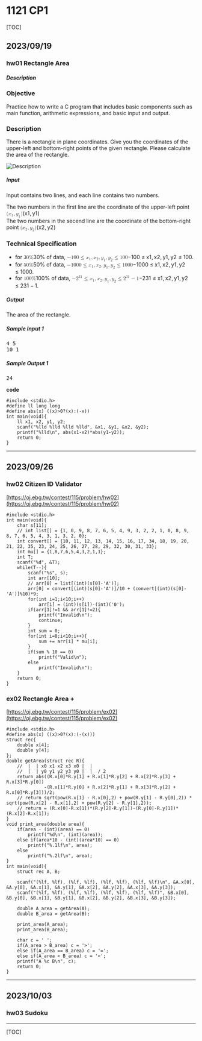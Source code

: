 # 1121 CP1

[TOC]

<style>.ͼ1.cm-focused {outline: 1px dotted #212121;}
.ͼ1 {position: relative !important; box-sizing: border-box; display: flex !important; flex-direction: column;}
.ͼ1 .cm-scroller {display: flex !important; align-items: flex-start !important; font-family: monospace; line-height: 1.4; height: 100%; overflow-x: auto; position: relative; z-index: 0;}
.ͼ1 .cm-content[contenteditable=true] {-webkit-user-modify: read-write-plaintext-only;}
.ͼ1 .cm-content {margin: 0; flex-grow: 2; flex-shrink: 0; display: block; white-space: pre; word-wrap: normal; box-sizing: border-box; padding: 4px 0; outline: none;}
.ͼ1 .cm-lineWrapping {white-space: pre-wrap; white-space: break-spaces; word-break: break-word; overflow-wrap: anywhere; flex-shrink: 1;}
.ͼ2 .cm-content {caret-color: black;}
.ͼ3 .cm-content {caret-color: white;}
.ͼ1 .cm-line {display: block; padding: 0 2px 0 6px;}
.ͼ1 .cm-layer > * {position: absolute;}
.ͼ1 .cm-layer {position: absolute; left: 0; top: 0; contain: size style;}
.ͼ2 .cm-selectionBackground {background: #d9d9d9;}
.ͼ3 .cm-selectionBackground {background: #222;}
.ͼ2.cm-focused > .cm-scroller > .cm-selectionLayer .cm-selectionBackground {background: #d7d4f0;}
.ͼ3.cm-focused > .cm-scroller > .cm-selectionLayer .cm-selectionBackground {background: #233;}
.ͼ1 .cm-cursorLayer {pointer-events: none;}
.ͼ1.cm-focused > .cm-scroller > .cm-cursorLayer {animation: steps(1) cm-blink 1.2s infinite;}
@keyframes cm-blink {50% {opacity: 0;}}
@keyframes cm-blink2 {50% {opacity: 0;}}
.ͼ1 .cm-cursor, .ͼ1 .cm-dropCursor {border-left: 1.2px solid black; margin-left: -0.6px; pointer-events: none;}
.ͼ1 .cm-cursor {display: none;}
.ͼ3 .cm-cursor {border-left-color: #444;}
.ͼ1 .cm-dropCursor {position: absolute;}
.ͼ1.cm-focused > .cm-scroller > .cm-cursorLayer .cm-cursor {display: block;}
.ͼ2 .cm-activeLine {background-color: #cceeff44;}
.ͼ3 .cm-activeLine {background-color: #99eeff33;}
.ͼ2 .cm-specialChar {color: red;}
.ͼ3 .cm-specialChar {color: #f78;}
.ͼ1 .cm-gutters {flex-shrink: 0; display: flex; height: 100%; box-sizing: border-box; left: 0; z-index: 200;}
.ͼ2 .cm-gutters {background-color: #f5f5f5; color: #6c6c6c; border-right: 1px solid #ddd;}
.ͼ3 .cm-gutters {background-color: #333338; color: #ccc;}
.ͼ1 .cm-gutter {display: flex !important; flex-direction: column; flex-shrink: 0; box-sizing: border-box; min-height: 100%; overflow: hidden;}
.ͼ1 .cm-gutterElement {box-sizing: border-box;}
.ͼ1 .cm-lineNumbers .cm-gutterElement {padding: 0 3px 0 5px; min-width: 20px; text-align: right; white-space: nowrap;}
.ͼ2 .cm-activeLineGutter {background-color: #e2f2ff;}
.ͼ3 .cm-activeLineGutter {background-color: #222227;}
.ͼ1 .cm-panels {box-sizing: border-box; position: sticky; left: 0; right: 0;}
.ͼ2 .cm-panels {background-color: #f5f5f5; color: black;}
.ͼ2 .cm-panels-top {border-bottom: 1px solid #ddd;}
.ͼ2 .cm-panels-bottom {border-top: 1px solid #ddd;}
.ͼ3 .cm-panels {background-color: #333338; color: white;}
.ͼ1 .cm-tab {display: inline-block; overflow: hidden; vertical-align: bottom;}
.ͼ1 .cm-widgetBuffer {vertical-align: text-top; height: 1em; width: 0; display: inline;}
.ͼ1 .cm-placeholder {color: #888; display: inline-block; vertical-align: top;}
.ͼ1 .cm-highlightSpace:before {content: attr(data-display); position: absolute; pointer-events: none; color: #888;}
.ͼ1 .cm-highlightTab {background-image: url('data:image/svg+xml,<svg xmlns="http://www.w3.org/2000/svg" width="200" height="20"><path stroke="%23888" stroke-width="1" fill="none" d="M1 10H196L190 5M190 15L196 10M197 4L197 16"/></svg>'); background-size: auto 100%; background-position: right 90%; background-repeat: no-repeat;}
.ͼ1 .cm-trailingSpace {background-color: #ff332255;}
.ͼ1 .cm-button {vertical-align: middle; color: inherit; font-size: 70%; padding: .2em 1em; border-radius: 1px;}
.ͼ2 .cm-button:active {background-image: linear-gradient(#b4b4b4, #d0d3d6);}
.ͼ2 .cm-button {background-image: linear-gradient(#eff1f5, #d9d9df); border: 1px solid #888;}
.ͼ3 .cm-button:active {background-image: linear-gradient(#111, #333);}
.ͼ3 .cm-button {background-image: linear-gradient(#393939, #111); border: 1px solid #888;}
.ͼ1 .cm-textfield {vertical-align: middle; color: inherit; font-size: 70%; border: 1px solid silver; padding: .2em .5em;}
.ͼ2 .cm-textfield {background-color: white;}
.ͼ3 .cm-textfield {border: 1px solid #555; background-color: inherit;}
.ͼ1 .cm-selectionMatch {background-color: #99ff7780;}
.ͼ1 .cm-searchMatch .cm-selectionMatch {background-color: transparent;}
.ͼ1 .cm-tooltip.cm-tooltip-autocomplete > ul > li, .ͼ1 .cm-tooltip.cm-tooltip-autocomplete > ul > completion-section {padding: 1px 3px; line-height: 1.2;}
.ͼ1 .cm-tooltip.cm-tooltip-autocomplete > ul > li {overflow-x: hidden; text-overflow: ellipsis; cursor: pointer;}
.ͼ1 .cm-tooltip.cm-tooltip-autocomplete > ul > completion-section {display: list-item; border-bottom: 1px solid silver; padding-left: 0.5em; opacity: 0.7;}
.ͼ1 .cm-tooltip.cm-tooltip-autocomplete > ul {font-family: monospace; white-space: nowrap; overflow: hidden auto; max-width: 700px; max-width: min(700px, 95vw); min-width: 250px; max-height: 10em; height: 100%; list-style: none; margin: 0; padding: 0;}
.ͼ2 .cm-tooltip-autocomplete ul li[aria-selected] {background: #17c; color: white;}
.ͼ2 .cm-tooltip-autocomplete-disabled ul li[aria-selected] {background: #777;}
.ͼ3 .cm-tooltip-autocomplete ul li[aria-selected] {background: #347; color: white;}
.ͼ3 .cm-tooltip-autocomplete-disabled ul li[aria-selected] {background: #444;}
.ͼ1 .cm-completionListIncompleteTop:before, .ͼ1 .cm-completionListIncompleteBottom:after {content: "···"; opacity: 0.5; display: block; text-align: center;}
.ͼ1 .cm-tooltip.cm-completionInfo {position: absolute; padding: 3px 9px; width: max-content; max-width: 400px; box-sizing: border-box;}
.ͼ1 .cm-completionInfo.cm-completionInfo-left {right: 100%;}
.ͼ1 .cm-completionInfo.cm-completionInfo-right {left: 100%;}
.ͼ1 .cm-completionInfo.cm-completionInfo-left-narrow {right: 30px;}
.ͼ1 .cm-completionInfo.cm-completionInfo-right-narrow {left: 30px;}
.ͼ2 .cm-snippetField {background-color: #00000022;}
.ͼ3 .cm-snippetField {background-color: #ffffff22;}
.ͼ1 .cm-snippetFieldPosition {vertical-align: text-top; width: 0; height: 1.15em; display: inline-block; margin: 0 -0.7px -.7em; border-left: 1.4px dotted #888;}
.ͼ1 .cm-completionMatchedText {text-decoration: underline;}
.ͼ1 .cm-completionDetail {margin-left: 0.5em; font-style: italic;}
.ͼ1 .cm-completionIcon {font-size: 90%; width: .8em; display: inline-block; text-align: center; padding-right: .6em; opacity: 0.6; box-sizing: content-box;}
.ͼ1 .cm-completionIcon-function:after, .ͼ1 .cm-completionIcon-method:after {content: 'ƒ';}
.ͼ1 .cm-completionIcon-class:after {content: '○';}
.ͼ1 .cm-completionIcon-interface:after {content: '◌';}
.ͼ1 .cm-completionIcon-variable:after {content: '𝑥';}
.ͼ1 .cm-completionIcon-constant:after {content: '𝐶';}
.ͼ1 .cm-completionIcon-type:after {content: '𝑡';}
.ͼ1 .cm-completionIcon-enum:after {content: '∪';}
.ͼ1 .cm-completionIcon-property:after {content: '□';}
.ͼ1 .cm-completionIcon-keyword:after {content: '🔑︎';}
.ͼ1 .cm-completionIcon-namespace:after {content: '▢';}
.ͼ1 .cm-completionIcon-text:after {content: 'abc'; font-size: 50%; vertical-align: middle;}
.ͼ1 .cm-tooltip {z-index: 100; box-sizing: border-box;}
.ͼ2 .cm-tooltip {border: 1px solid #bbb; background-color: #f5f5f5;}
.ͼ2 .cm-tooltip-section:not(:first-child) {border-top: 1px solid #bbb;}
.ͼ3 .cm-tooltip {background-color: #333338; color: white;}
.ͼ1 .cm-tooltip-arrow:before, .ͼ1 .cm-tooltip-arrow:after {content: ''; position: absolute; width: 0; height: 0; border-left: 7px solid transparent; border-right: 7px solid transparent;}
.ͼ1 .cm-tooltip-above .cm-tooltip-arrow:before {border-top: 7px solid #bbb;}
.ͼ1 .cm-tooltip-above .cm-tooltip-arrow:after {border-top: 7px solid #f5f5f5; bottom: 1px;}
.ͼ1 .cm-tooltip-above .cm-tooltip-arrow {bottom: -7px;}
.ͼ1 .cm-tooltip-below .cm-tooltip-arrow:before {border-bottom: 7px solid #bbb;}
.ͼ1 .cm-tooltip-below .cm-tooltip-arrow:after {border-bottom: 7px solid #f5f5f5; top: 1px;}
.ͼ1 .cm-tooltip-below .cm-tooltip-arrow {top: -7px;}
.ͼ1 .cm-tooltip-arrow {height: 7px; width: 14px; position: absolute; z-index: -1; overflow: hidden;}
.ͼ3 .cm-tooltip .cm-tooltip-arrow:before {border-top-color: #333338; border-bottom-color: #333338;}
.ͼ3 .cm-tooltip .cm-tooltip-arrow:after {border-top-color: transparent; border-bottom-color: transparent;}
.ͼ1.cm-focused .cm-matchingBracket {background-color: #328c8252;}
.ͼ1.cm-focused .cm-nonmatchingBracket {background-color: #bb555544;}
.ͼ1 .cm-foldPlaceholder {background-color: #eee; border: 1px solid #ddd; color: #888; border-radius: .2em; margin: 0 1px; padding: 0 1px; cursor: pointer;}
.ͼ1 .cm-foldGutter span {padding: 0 1px; cursor: pointer;}
.ͼp {color: #c678dd;}
.ͼq {color: #e06c75;}
.ͼr {color: #61afef;}
.ͼs {color: #d19a66;}
.ͼt {color: #abb2bf;}
.ͼu {color: #e5c07b;}
.ͼv {color: #56b6c2;}
.ͼw {color: #7d8799;}
.ͼx {font-weight: bold;}
.ͼy {font-style: italic;}
.ͼz {text-decoration: line-through;}
.ͼ10 {color: #7d8799; text-decoration: underline;}
.ͼ11 {font-weight: bold; color: #e06c75;}
.ͼ12 {color: #d19a66;}
.ͼ13 {color: #98c379;}
.ͼ14 {color: #ffffff;}
.ͼo {color: #abb2bf; background-color: #282c34;}
.ͼo .cm-content {caret-color: #528bff;}
.ͼo .cm-cursor, .ͼo .cm-dropCursor {border-left-color: #528bff;}
.ͼo.cm-focused > .cm-scroller > .cm-selectionLayer .cm-selectionBackground, .ͼo .cm-selectionBackground, .ͼo .cm-content ::selection {background-color: #3E4451;}
.ͼo .cm-panels {background-color: #21252b; color: #abb2bf;}
.ͼo .cm-panels.cm-panels-top {border-bottom: 2px solid black;}
.ͼo .cm-panels.cm-panels-bottom {border-top: 2px solid black;}
.ͼo .cm-searchMatch {background-color: #72a1ff59; outline: 1px solid #457dff;}
.ͼo .cm-searchMatch.cm-searchMatch-selected {background-color: #6199ff2f;}
.ͼo .cm-activeLine {background-color: #6699ff0b;}
.ͼo .cm-selectionMatch {background-color: #aafe661a;}
.ͼo.cm-focused .cm-matchingBracket, .ͼo.cm-focused .cm-nonmatchingBracket {background-color: #bad0f847;}
.ͼo .cm-gutters {background-color: #282c34; color: #7d8799; border: none;}
.ͼo .cm-activeLineGutter {background-color: #2c313a;}
.ͼo .cm-foldPlaceholder {background-color: transparent; border: none; color: #ddd;}
.ͼo .cm-tooltip {border: none; background-color: #353a42;}
.ͼo .cm-tooltip .cm-tooltip-arrow:before {border-top-color: transparent; border-bottom-color: transparent;}
.ͼo .cm-tooltip .cm-tooltip-arrow:after {border-top-color: #353a42; border-bottom-color: #353a42;}
.ͼo .cm-tooltip-autocomplete > ul > li[aria-selected] {background-color: #2c313a; color: #abb2bf;}
.ͼ1b {height: 300px;}
.ͼ1b.cm-editor.cm-focused {outline: 0px;}
.ͼ1b .cm-scroller {overflow: auto;}

.ͼ19 {height: 300px;}
.ͼ19.cm-editor.cm-focused {outline: 0px;}
.ͼ19 .cm-scroller {overflow: auto;}

.ͼ17 {height: 300px;}
.ͼ17.cm-editor.cm-focused {outline: 0px;}
.ͼ17 .cm-scroller {overflow: auto;}

.ͼ15 {height: 300px;}
.ͼ15.cm-editor.cm-focused {outline: 0px;}
.ͼ15 .cm-scroller {overflow: auto;}

.ͼ5 {color: #404740;}
.ͼ6 {text-decoration: underline;}
.ͼ7 {text-decoration: underline; font-weight: bold;}
.ͼ8 {font-style: italic;}
.ͼ9 {font-weight: bold;}
.ͼa {text-decoration: line-through;}
.ͼb {color: #708;}
.ͼc {color: #219;}
.ͼd {color: #164;}
.ͼe {color: #a11;}
.ͼf {color: #e40;}
.ͼg {color: #00f;}
.ͼh {color: #30a;}
.ͼi {color: #085;}
.ͼj {color: #167;}
.ͼk {color: #256;}
.ͼl {color: #00c;}
.ͼm {color: #940;}
.ͼn {color: #f00;}
.ͼ4 .cm-line ::selection {background-color: transparent !important;}
.ͼ4 .cm-line::selection {background-color: transparent !important;}
.ͼ4 .cm-line {caret-color: transparent !important;}
</style>
<meta charset="UTF-8">
<link rel="icon" type="image/svg+xml" href="https://oj.ebg.tw/vite.svg">
<meta name="viewport" content="width=device-width, initial-scale=1.0">
<link rel="preconnect" href="https://fonts.gstatic.com">
<link href="https://fonts.googleapis.com/css2?family=Noto+Sans+TC&amp;display=swap" rel="stylesheet">
<title>NCCU OJ | Rectangle Area</title>
<script type="module" crossorigin="" src="https://oj.ebg.tw/assets/index-f88b100c.js"></script>
<link rel="modulepreload" crossorigin="" href="https://oj.ebg.tw/assets/codemirror-f2bda4e9.js">
<link rel="modulepreload" crossorigin="" href="https://oj.ebg.tw/assets/md-editor-b32411e7.js">
<link rel="modulepreload" crossorigin="" href="https://oj.ebg.tw/assets/utils-21e62eac.js">
<link rel="modulepreload" crossorigin="" href="https://oj.ebg.tw/assets/codemirror-lang-6451e576.js">
<link rel="stylesheet" href="https://oj.ebg.tw/assets/index-53b8fb40.css">
<link rel="manifest" href="https://oj.ebg.tw/manifest.webmanifest"><script id="vite-plugin-pwa:register-sw" src="https://oj.ebg.tw/registerSW.js"></script><style type="text/css" id="vuetify-theme-stylesheet">:root {
      color-scheme: dark;
    }
    :root {
      --v-theme-background: 18,18,18;
      --v-theme-background-overlay-multiplier: 1;
      --v-theme-surface: 33,33,33;
      --v-theme-surface-overlay-multiplier: 1;
      --v-theme-surface-variant: 189,189,189;
      --v-theme-surface-variant-overlay-multiplier: 2;
      --v-theme-on-surface-variant: 66,66,66;
      --v-theme-primary: 92,107,192;
      --v-theme-primary-overlay-multiplier: 1;
      --v-theme-primary-darken-1: 57,73,171;
      --v-theme-primary-darken-1-overlay-multiplier: 1;
      --v-theme-secondary: 0,121,107;
      --v-theme-secondary-overlay-multiplier: 1;
      --v-theme-secondary-darken-1: 0,105,92;
      --v-theme-secondary-darken-1-overlay-multiplier: 1;
      --v-theme-error: 207,102,121;
      --v-theme-error-overlay-multiplier: 2;
      --v-theme-info: 33,150,243;
      --v-theme-info-overlay-multiplier: 2;
      --v-theme-success: 76,175,80;
      --v-theme-success-overlay-multiplier: 2;
      --v-theme-warning: 251,140,0;
      --v-theme-warning-overlay-multiplier: 2;
      --v-theme-on-background: 255,255,255;
      --v-theme-on-surface: 255,255,255;
      --v-theme-on-primary: 255,255,255;
      --v-theme-on-primary-darken-1: 255,255,255;
      --v-theme-on-secondary: 255,255,255;
      --v-theme-on-secondary-darken-1: 255,255,255;
      --v-theme-on-error: 255,255,255;
      --v-theme-on-info: 255,255,255;
      --v-theme-on-success: 255,255,255;
      --v-theme-on-warning: 255,255,255;
      --v-border-color: 255, 255, 255;
      --v-border-opacity: 0.12;
      --v-high-emphasis-opacity: 1;
      --v-medium-emphasis-opacity: 0.7;
      --v-disabled-opacity: 0.5;
      --v-idle-opacity: 0.1;
      --v-hover-opacity: 0.04;
      --v-focus-opacity: 0.12;
      --v-selected-opacity: 0.08;
      --v-activated-opacity: 0.12;
      --v-pressed-opacity: 0.16;
      --v-dragged-opacity: 0.08;
      --v-theme-kbd: 33, 37, 41;
      --v-theme-on-kbd: 255, 255, 255;
      --v-theme-code: 52, 52, 52;
      --v-theme-on-code: 204, 204, 204;
    }
    .v-theme--light {
      color-scheme: normal;
      --v-theme-background: 255,255,255;
      --v-theme-background-overlay-multiplier: 1;
      --v-theme-surface: 255,255,255;
      --v-theme-surface-overlay-multiplier: 1;
      --v-theme-surface-variant: 66,66,66;
      --v-theme-surface-variant-overlay-multiplier: 2;
      --v-theme-on-surface-variant: 238,238,238;
      --v-theme-primary: 121,134,203;
      --v-theme-primary-overlay-multiplier: 1;
      --v-theme-primary-darken-1: 92,107,192;
      --v-theme-primary-darken-1-overlay-multiplier: 2;
      --v-theme-secondary: 0,137,123;
      --v-theme-secondary-overlay-multiplier: 1;
      --v-theme-secondary-darken-1: 0,121,107;
      --v-theme-secondary-darken-1-overlay-multiplier: 2;
      --v-theme-error: 176,0,32;
      --v-theme-error-overlay-multiplier: 2;
      --v-theme-info: 33,150,243;
      --v-theme-info-overlay-multiplier: 1;
      --v-theme-success: 76,175,80;
      --v-theme-success-overlay-multiplier: 1;
      --v-theme-warning: 251,140,0;
      --v-theme-warning-overlay-multiplier: 1;
      --v-theme-on-background: 0,0,0;
      --v-theme-on-surface: 0,0,0;
      --v-theme-on-primary: 255,255,255;
      --v-theme-on-primary-darken-1: 255,255,255;
      --v-theme-on-secondary: 255,255,255;
      --v-theme-on-secondary-darken-1: 255,255,255;
      --v-theme-on-error: 255,255,255;
      --v-theme-on-info: 255,255,255;
      --v-theme-on-success: 255,255,255;
      --v-theme-on-warning: 255,255,255;
      --v-border-color: 0, 0, 0;
      --v-border-opacity: 0.12;
      --v-high-emphasis-opacity: 0.87;
      --v-medium-emphasis-opacity: 0.6;
      --v-disabled-opacity: 0.38;
      --v-idle-opacity: 0.04;
      --v-hover-opacity: 0.04;
      --v-focus-opacity: 0.12;
      --v-selected-opacity: 0.08;
      --v-activated-opacity: 0.12;
      --v-pressed-opacity: 0.12;
      --v-dragged-opacity: 0.08;
      --v-theme-kbd: 33, 37, 41;
      --v-theme-on-kbd: 255, 255, 255;
      --v-theme-code: 245, 245, 245;
      --v-theme-on-code: 0, 0, 0;
    }
    .v-theme--dark {
      color-scheme: dark;
      --v-theme-background: 18,18,18;
      --v-theme-background-overlay-multiplier: 1;
      --v-theme-surface: 33,33,33;
      --v-theme-surface-overlay-multiplier: 1;
      --v-theme-surface-variant: 189,189,189;
      --v-theme-surface-variant-overlay-multiplier: 2;
      --v-theme-on-surface-variant: 66,66,66;
      --v-theme-primary: 92,107,192;
      --v-theme-primary-overlay-multiplier: 1;
      --v-theme-primary-darken-1: 57,73,171;
      --v-theme-primary-darken-1-overlay-multiplier: 1;
      --v-theme-secondary: 0,121,107;
      --v-theme-secondary-overlay-multiplier: 1;
      --v-theme-secondary-darken-1: 0,105,92;
      --v-theme-secondary-darken-1-overlay-multiplier: 1;
      --v-theme-error: 207,102,121;
      --v-theme-error-overlay-multiplier: 2;
      --v-theme-info: 33,150,243;
      --v-theme-info-overlay-multiplier: 2;
      --v-theme-success: 76,175,80;
      --v-theme-success-overlay-multiplier: 2;
      --v-theme-warning: 251,140,0;
      --v-theme-warning-overlay-multiplier: 2;
      --v-theme-on-background: 255,255,255;
      --v-theme-on-surface: 255,255,255;
      --v-theme-on-primary: 255,255,255;
      --v-theme-on-primary-darken-1: 255,255,255;
      --v-theme-on-secondary: 255,255,255;
      --v-theme-on-secondary-darken-1: 255,255,255;
      --v-theme-on-error: 255,255,255;
      --v-theme-on-info: 255,255,255;
      --v-theme-on-success: 255,255,255;
      --v-theme-on-warning: 255,255,255;
      --v-border-color: 255, 255, 255;
      --v-border-opacity: 0.12;
      --v-high-emphasis-opacity: 1;
      --v-medium-emphasis-opacity: 0.7;
      --v-disabled-opacity: 0.5;
      --v-idle-opacity: 0.1;
      --v-hover-opacity: 0.04;
      --v-focus-opacity: 0.12;
      --v-selected-opacity: 0.08;
      --v-activated-opacity: 0.12;
      --v-pressed-opacity: 0.16;
      --v-dragged-opacity: 0.08;
      --v-theme-kbd: 33, 37, 41;
      --v-theme-on-kbd: 255, 255, 255;
      --v-theme-code: 52, 52, 52;
      --v-theme-on-code: 204, 204, 204;
    }
    .bg-background {
      --v-theme-overlay-multiplier: var(--v-theme-background-overlay-multiplier);
      background-color: rgb(var(--v-theme-background)) !important;
      color: rgb(var(--v-theme-on-background)) !important;
    }
    .bg-surface {
      --v-theme-overlay-multiplier: var(--v-theme-surface-overlay-multiplier);
      background-color: rgb(var(--v-theme-surface)) !important;
      color: rgb(var(--v-theme-on-surface)) !important;
    }
    .bg-surface-variant {
      --v-theme-overlay-multiplier: var(--v-theme-surface-variant-overlay-multiplier);
      background-color: rgb(var(--v-theme-surface-variant)) !important;
      color: rgb(var(--v-theme-on-surface-variant)) !important;
    }
    .bg-primary {
      --v-theme-overlay-multiplier: var(--v-theme-primary-overlay-multiplier);
      background-color: rgb(var(--v-theme-primary)) !important;
      color: rgb(var(--v-theme-on-primary)) !important;
    }
    .bg-primary-darken-1 {
      --v-theme-overlay-multiplier: var(--v-theme-primary-darken-1-overlay-multiplier);
      background-color: rgb(var(--v-theme-primary-darken-1)) !important;
      color: rgb(var(--v-theme-on-primary-darken-1)) !important;
    }
    .bg-secondary {
      --v-theme-overlay-multiplier: var(--v-theme-secondary-overlay-multiplier);
      background-color: rgb(var(--v-theme-secondary)) !important;
      color: rgb(var(--v-theme-on-secondary)) !important;
    }
    .bg-secondary-darken-1 {
      --v-theme-overlay-multiplier: var(--v-theme-secondary-darken-1-overlay-multiplier);
      background-color: rgb(var(--v-theme-secondary-darken-1)) !important;
      color: rgb(var(--v-theme-on-secondary-darken-1)) !important;
    }
    .bg-error {
      --v-theme-overlay-multiplier: var(--v-theme-error-overlay-multiplier);
      background-color: rgb(var(--v-theme-error)) !important;
      color: rgb(var(--v-theme-on-error)) !important;
    }
    .bg-info {
      --v-theme-overlay-multiplier: var(--v-theme-info-overlay-multiplier);
      background-color: rgb(var(--v-theme-info)) !important;
      color: rgb(var(--v-theme-on-info)) !important;
    }
    .bg-success {
      --v-theme-overlay-multiplier: var(--v-theme-success-overlay-multiplier);
      background-color: rgb(var(--v-theme-success)) !important;
      color: rgb(var(--v-theme-on-success)) !important;
    }
    .bg-warning {
      --v-theme-overlay-multiplier: var(--v-theme-warning-overlay-multiplier);
      background-color: rgb(var(--v-theme-warning)) !important;
      color: rgb(var(--v-theme-on-warning)) !important;
    }
    .text-background {
      color: rgb(var(--v-theme-background)) !important;
    }
    .border-background {
      --v-border-color: var(--v-theme-background);
    }
    .text-surface {
      color: rgb(var(--v-theme-surface)) !important;
    }
    .border-surface {
      --v-border-color: var(--v-theme-surface);
    }
    .text-surface-variant {
      color: rgb(var(--v-theme-surface-variant)) !important;
    }
    .border-surface-variant {
      --v-border-color: var(--v-theme-surface-variant);
    }
    .on-surface-variant {
      color: rgb(var(--v-theme-on-surface-variant)) !important;
    }
    .text-primary {
      color: rgb(var(--v-theme-primary)) !important;
    }
    .border-primary {
      --v-border-color: var(--v-theme-primary);
    }
    .text-primary-darken-1 {
      color: rgb(var(--v-theme-primary-darken-1)) !important;
    }
    .border-primary-darken-1 {
      --v-border-color: var(--v-theme-primary-darken-1);
    }
    .text-secondary {
      color: rgb(var(--v-theme-secondary)) !important;
    }
    .border-secondary {
      --v-border-color: var(--v-theme-secondary);
    }
    .text-secondary-darken-1 {
      color: rgb(var(--v-theme-secondary-darken-1)) !important;
    }
    .border-secondary-darken-1 {
      --v-border-color: var(--v-theme-secondary-darken-1);
    }
    .text-error {
      color: rgb(var(--v-theme-error)) !important;
    }
    .border-error {
      --v-border-color: var(--v-theme-error);
    }
    .text-info {
      color: rgb(var(--v-theme-info)) !important;
    }
    .border-info {
      --v-border-color: var(--v-theme-info);
    }
    .text-success {
      color: rgb(var(--v-theme-success)) !important;
    }
    .border-success {
      --v-border-color: var(--v-theme-success);
    }
    .text-warning {
      color: rgb(var(--v-theme-warning)) !important;
    }
    .border-warning {
      --v-border-color: var(--v-theme-warning);
    }
    .on-background {
      color: rgb(var(--v-theme-on-background)) !important;
    }
    .on-surface {
      color: rgb(var(--v-theme-on-surface)) !important;
    }
    .on-primary {
      color: rgb(var(--v-theme-on-primary)) !important;
    }
    .on-primary-darken-1 {
      color: rgb(var(--v-theme-on-primary-darken-1)) !important;
    }
    .on-secondary {
      color: rgb(var(--v-theme-on-secondary)) !important;
    }
    .on-secondary-darken-1 {
      color: rgb(var(--v-theme-on-secondary-darken-1)) !important;
    }
    .on-error {
      color: rgb(var(--v-theme-on-error)) !important;
    }
    .on-info {
      color: rgb(var(--v-theme-on-info)) !important;
    }
    .on-success {
      color: rgb(var(--v-theme-on-success)) !important;
    }
    .on-warning {
      color: rgb(var(--v-theme-on-warning)) !important;
    }
</style>


## 2023/09/19
### hw01 Rectangle Area
<div class="v-card v-theme--light v-card--density-default elevation-5 rounded-lg v-card--variant-elevated pa-2"><!----><!----><div class="pa-4"><h5 class="text-h5 font-weight-bold mb-2">Description</h5><div class="v-md-editor-preview pa-2" style="tab-size: 2;"><div class="vuepress-markdown-body"><h3 data-v-md-heading="objective" data-v-md-line="1">Objective</h3>
<p data-v-md-line="2">Practice how to write a C program that includes basic components such as main function, arithmetic expressions, and basic input and output.</p>
<h3 data-v-md-heading="description" data-v-md-line="4">Description</h3>
<p data-v-md-line="5">There is a rectangle in plane coordinates. Give you the coordinates of the upper-left and bottom-right points of the given rectangle. Please calculate the area of the rectangle.</p>
<p data-v-md-line="7"><img src="https://oj.ebg.tw/public/upload/aea7fe88aa.png" alt="Description"></p>
</div></div></div><div class="pa-4"><h5 class="text-h5 font-weight-bold mb-2">Input</h5><div class="v-md-editor-preview pa-2" style="tab-size: 2;"><div class="vuepress-markdown-body"><p data-v-md-line="1">Input contains two lines, and each line contains two numbers.</p>
<p data-v-md-line="3">The two numbers in the first line are the coordinate of the upper-left point <span class="katex"><span class="katex-mathml"><math xmlns="http://www.w3.org/1998/Math/MathML"><semantics><mrow><mo stretchy="false">(</mo><msub><mi>x</mi><mn>1</mn></msub><mtext>​</mtext><mo separator="true">,</mo><msub><mi>y</mi><mn>1</mn></msub><mtext>​</mtext><mo stretchy="false">)</mo></mrow><annotation encoding="application/x-tex">(x_1​,y_1​)</annotation></semantics></math></span><span class="katex-html"><span class="base"><span class="strut" style="height:1em;vertical-align:-0.25em;"></span><span class="mopen">(</span><span class="mord"><span class="mord mathnormal">x</span><span class="msupsub"><span class="vlist-t vlist-t2"><span class="vlist-r"><span class="vlist" style="height:0.3011em;"><span style="top:-2.55em;margin-left:0em;margin-right:0.05em;"><span class="pstrut" style="height:2.7em;"></span><span class="sizing reset-size6 size3 mtight"><span class="mord mtight">1</span></span></span></span><span class="vlist-s">​</span></span><span class="vlist-r"><span class="vlist" style="height:0.15em;"><span></span></span></span></span></span></span><span class="mord">​</span><span class="mpunct">,</span><span class="mspace" style="margin-right:0.1667em;"></span><span class="mord"><span class="mord mathnormal" style="margin-right:0.03588em;">y</span><span class="msupsub"><span class="vlist-t vlist-t2"><span class="vlist-r"><span class="vlist" style="height:0.3011em;"><span style="top:-2.55em;margin-left:-0.0359em;margin-right:0.05em;"><span class="pstrut" style="height:2.7em;"></span><span class="sizing reset-size6 size3 mtight"><span class="mord mtight">1</span></span></span></span><span class="vlist-s">​</span></span><span class="vlist-r"><span class="vlist" style="height:0.15em;"><span></span></span></span></span></span></span><span class="mord">​</span><span class="mclose">)</span></span></span></span><br>
The two numbers in the secend line are the coordinate of the bottom-right point <span class="katex"><span class="katex-mathml"><math xmlns="http://www.w3.org/1998/Math/MathML"><semantics><mrow><mo stretchy="false">(</mo><msub><mi>x</mi><mn>2</mn></msub><mtext>​</mtext><mo separator="true">,</mo><msub><mi>y</mi><mn>2</mn></msub><mtext>​</mtext><mo stretchy="false">)</mo></mrow><annotation encoding="application/x-tex">(x_2​,y_2​)</annotation></semantics></math></span><span class="katex-html"><span class="base"><span class="strut" style="height:1em;vertical-align:-0.25em;"></span><span class="mopen">(</span><span class="mord"><span class="mord mathnormal">x</span><span class="msupsub"><span class="vlist-t vlist-t2"><span class="vlist-r"><span class="vlist" style="height:0.3011em;"><span style="top:-2.55em;margin-left:0em;margin-right:0.05em;"><span class="pstrut" style="height:2.7em;"></span><span class="sizing reset-size6 size3 mtight"><span class="mord mtight">2</span></span></span></span><span class="vlist-s">​</span></span><span class="vlist-r"><span class="vlist" style="height:0.15em;"><span></span></span></span></span></span></span><span class="mord">​</span><span class="mpunct">,</span><span class="mspace" style="margin-right:0.1667em;"></span><span class="mord"><span class="mord mathnormal" style="margin-right:0.03588em;">y</span><span class="msupsub"><span class="vlist-t vlist-t2"><span class="vlist-r"><span class="vlist" style="height:0.3011em;"><span style="top:-2.55em;margin-left:-0.0359em;margin-right:0.05em;"><span class="pstrut" style="height:2.7em;"></span><span class="sizing reset-size6 size3 mtight"><span class="mord mtight">2</span></span></span></span><span class="vlist-s">​</span></span><span class="vlist-r"><span class="vlist" style="height:0.15em;"><span></span></span></span></span></span></span><span class="mord">​</span><span class="mclose">)</span></span></span></span></p>
<h3 data-v-md-heading="technical-specification" data-v-md-line="6">Technical Specification</h3>
<ul data-v-md-line="8">
<li>for <span class="katex"><span class="katex-mathml"><math xmlns="http://www.w3.org/1998/Math/MathML"><semantics><mrow><mn>30</mn><mi mathvariant="normal">%</mi></mrow><annotation encoding="application/x-tex">30\%</annotation></semantics></math></span><span class="katex-html"><span class="base"><span class="strut" style="height:0.8056em;vertical-align:-0.0556em;"></span><span class="mord">30%</span></span></span></span> of data, <span class="katex"><span class="katex-mathml"><math xmlns="http://www.w3.org/1998/Math/MathML"><semantics><mrow><mo>−</mo><mn>100</mn><mo>≤</mo><msub><mi>x</mi><mn>1</mn></msub><mo separator="true">,</mo><msub><mi>x</mi><mn>2</mn></msub><mo separator="true">,</mo><msub><mi>y</mi><mn>1</mn></msub><mo separator="true">,</mo><msub><mi>y</mi><mn>2</mn></msub><mo>≤</mo><mn>100</mn></mrow><annotation encoding="application/x-tex">-100 \le x_1, x_2, y_1, y_2 \le 100</annotation></semantics></math></span><span class="katex-html"><span class="base"><span class="strut" style="height:0.7804em;vertical-align:-0.136em;"></span><span class="mord">−</span><span class="mord">100</span><span class="mspace" style="margin-right:0.2778em;"></span><span class="mrel">≤</span><span class="mspace" style="margin-right:0.2778em;"></span></span><span class="base"><span class="strut" style="height:0.8304em;vertical-align:-0.1944em;"></span><span class="mord"><span class="mord mathnormal">x</span><span class="msupsub"><span class="vlist-t vlist-t2"><span class="vlist-r"><span class="vlist" style="height:0.3011em;"><span style="top:-2.55em;margin-left:0em;margin-right:0.05em;"><span class="pstrut" style="height:2.7em;"></span><span class="sizing reset-size6 size3 mtight"><span class="mord mtight">1</span></span></span></span><span class="vlist-s">​</span></span><span class="vlist-r"><span class="vlist" style="height:0.15em;"><span></span></span></span></span></span></span><span class="mpunct">,</span><span class="mspace" style="margin-right:0.1667em;"></span><span class="mord"><span class="mord mathnormal">x</span><span class="msupsub"><span class="vlist-t vlist-t2"><span class="vlist-r"><span class="vlist" style="height:0.3011em;"><span style="top:-2.55em;margin-left:0em;margin-right:0.05em;"><span class="pstrut" style="height:2.7em;"></span><span class="sizing reset-size6 size3 mtight"><span class="mord mtight">2</span></span></span></span><span class="vlist-s">​</span></span><span class="vlist-r"><span class="vlist" style="height:0.15em;"><span></span></span></span></span></span></span><span class="mpunct">,</span><span class="mspace" style="margin-right:0.1667em;"></span><span class="mord"><span class="mord mathnormal" style="margin-right:0.03588em;">y</span><span class="msupsub"><span class="vlist-t vlist-t2"><span class="vlist-r"><span class="vlist" style="height:0.3011em;"><span style="top:-2.55em;margin-left:-0.0359em;margin-right:0.05em;"><span class="pstrut" style="height:2.7em;"></span><span class="sizing reset-size6 size3 mtight"><span class="mord mtight">1</span></span></span></span><span class="vlist-s">​</span></span><span class="vlist-r"><span class="vlist" style="height:0.15em;"><span></span></span></span></span></span></span><span class="mpunct">,</span><span class="mspace" style="margin-right:0.1667em;"></span><span class="mord"><span class="mord mathnormal" style="margin-right:0.03588em;">y</span><span class="msupsub"><span class="vlist-t vlist-t2"><span class="vlist-r"><span class="vlist" style="height:0.3011em;"><span style="top:-2.55em;margin-left:-0.0359em;margin-right:0.05em;"><span class="pstrut" style="height:2.7em;"></span><span class="sizing reset-size6 size3 mtight"><span class="mord mtight">2</span></span></span></span><span class="vlist-s">​</span></span><span class="vlist-r"><span class="vlist" style="height:0.15em;"><span></span></span></span></span></span></span><span class="mspace" style="margin-right:0.2778em;"></span><span class="mrel">≤</span><span class="mspace" style="margin-right:0.2778em;"></span></span><span class="base"><span class="strut" style="height:0.6444em;"></span><span class="mord">100</span></span></span></span>.</li>
<li>for <span class="katex"><span class="katex-mathml"><math xmlns="http://www.w3.org/1998/Math/MathML"><semantics><mrow><mn>50</mn><mi mathvariant="normal">%</mi></mrow><annotation encoding="application/x-tex">50\%</annotation></semantics></math></span><span class="katex-html"><span class="base"><span class="strut" style="height:0.8056em;vertical-align:-0.0556em;"></span><span class="mord">50%</span></span></span></span> of data, <span class="katex"><span class="katex-mathml"><math xmlns="http://www.w3.org/1998/Math/MathML"><semantics><mrow><mo>−</mo><mn>1000</mn><mo>≤</mo><msub><mi>x</mi><mn>1</mn></msub><mo separator="true">,</mo><msub><mi>x</mi><mn>2</mn></msub><mo separator="true">,</mo><msub><mi>y</mi><mn>1</mn></msub><mo separator="true">,</mo><msub><mi>y</mi><mn>2</mn></msub><mo>≤</mo><mn>1000</mn></mrow><annotation encoding="application/x-tex">-1000 \le x_1, x_2, y_1, y_2 \le 1000</annotation></semantics></math></span><span class="katex-html"><span class="base"><span class="strut" style="height:0.7804em;vertical-align:-0.136em;"></span><span class="mord">−</span><span class="mord">1000</span><span class="mspace" style="margin-right:0.2778em;"></span><span class="mrel">≤</span><span class="mspace" style="margin-right:0.2778em;"></span></span><span class="base"><span class="strut" style="height:0.8304em;vertical-align:-0.1944em;"></span><span class="mord"><span class="mord mathnormal">x</span><span class="msupsub"><span class="vlist-t vlist-t2"><span class="vlist-r"><span class="vlist" style="height:0.3011em;"><span style="top:-2.55em;margin-left:0em;margin-right:0.05em;"><span class="pstrut" style="height:2.7em;"></span><span class="sizing reset-size6 size3 mtight"><span class="mord mtight">1</span></span></span></span><span class="vlist-s">​</span></span><span class="vlist-r"><span class="vlist" style="height:0.15em;"><span></span></span></span></span></span></span><span class="mpunct">,</span><span class="mspace" style="margin-right:0.1667em;"></span><span class="mord"><span class="mord mathnormal">x</span><span class="msupsub"><span class="vlist-t vlist-t2"><span class="vlist-r"><span class="vlist" style="height:0.3011em;"><span style="top:-2.55em;margin-left:0em;margin-right:0.05em;"><span class="pstrut" style="height:2.7em;"></span><span class="sizing reset-size6 size3 mtight"><span class="mord mtight">2</span></span></span></span><span class="vlist-s">​</span></span><span class="vlist-r"><span class="vlist" style="height:0.15em;"><span></span></span></span></span></span></span><span class="mpunct">,</span><span class="mspace" style="margin-right:0.1667em;"></span><span class="mord"><span class="mord mathnormal" style="margin-right:0.03588em;">y</span><span class="msupsub"><span class="vlist-t vlist-t2"><span class="vlist-r"><span class="vlist" style="height:0.3011em;"><span style="top:-2.55em;margin-left:-0.0359em;margin-right:0.05em;"><span class="pstrut" style="height:2.7em;"></span><span class="sizing reset-size6 size3 mtight"><span class="mord mtight">1</span></span></span></span><span class="vlist-s">​</span></span><span class="vlist-r"><span class="vlist" style="height:0.15em;"><span></span></span></span></span></span></span><span class="mpunct">,</span><span class="mspace" style="margin-right:0.1667em;"></span><span class="mord"><span class="mord mathnormal" style="margin-right:0.03588em;">y</span><span class="msupsub"><span class="vlist-t vlist-t2"><span class="vlist-r"><span class="vlist" style="height:0.3011em;"><span style="top:-2.55em;margin-left:-0.0359em;margin-right:0.05em;"><span class="pstrut" style="height:2.7em;"></span><span class="sizing reset-size6 size3 mtight"><span class="mord mtight">2</span></span></span></span><span class="vlist-s">​</span></span><span class="vlist-r"><span class="vlist" style="height:0.15em;"><span></span></span></span></span></span></span><span class="mspace" style="margin-right:0.2778em;"></span><span class="mrel">≤</span><span class="mspace" style="margin-right:0.2778em;"></span></span><span class="base"><span class="strut" style="height:0.6444em;"></span><span class="mord">1000</span></span></span></span>.</li>
<li>for <span class="katex"><span class="katex-mathml"><math xmlns="http://www.w3.org/1998/Math/MathML"><semantics><mrow><mn>100</mn><mi mathvariant="normal">%</mi></mrow><annotation encoding="application/x-tex">100\%</annotation></semantics></math></span><span class="katex-html"><span class="base"><span class="strut" style="height:0.8056em;vertical-align:-0.0556em;"></span><span class="mord">100%</span></span></span></span> of data, <span class="katex"><span class="katex-mathml"><math xmlns="http://www.w3.org/1998/Math/MathML"><semantics><mrow><mo>−</mo><msup><mn>2</mn><mn>31</mn></msup><mo>≤</mo><msub><mi>x</mi><mn>1</mn></msub><mo separator="true">,</mo><msub><mi>x</mi><mn>2</mn></msub><mo separator="true">,</mo><msub><mi>y</mi><mn>1</mn></msub><mo separator="true">,</mo><msub><mi>y</mi><mn>2</mn></msub><mo>≤</mo><msup><mn>2</mn><mn>31</mn></msup><mo>−</mo><mn>1</mn></mrow><annotation encoding="application/x-tex">-2^{31} \le x_1, x_2, y_1, y_2 \le 2^{31}-1</annotation></semantics></math></span><span class="katex-html"><span class="base"><span class="strut" style="height:0.9501em;vertical-align:-0.136em;"></span><span class="mord">−</span><span class="mord"><span class="mord">2</span><span class="msupsub"><span class="vlist-t"><span class="vlist-r"><span class="vlist" style="height:0.8141em;"><span style="top:-3.063em;margin-right:0.05em;"><span class="pstrut" style="height:2.7em;"></span><span class="sizing reset-size6 size3 mtight"><span class="mord mtight"><span class="mord mtight">31</span></span></span></span></span></span></span></span></span><span class="mspace" style="margin-right:0.2778em;"></span><span class="mrel">≤</span><span class="mspace" style="margin-right:0.2778em;"></span></span><span class="base"><span class="strut" style="height:0.8304em;vertical-align:-0.1944em;"></span><span class="mord"><span class="mord mathnormal">x</span><span class="msupsub"><span class="vlist-t vlist-t2"><span class="vlist-r"><span class="vlist" style="height:0.3011em;"><span style="top:-2.55em;margin-left:0em;margin-right:0.05em;"><span class="pstrut" style="height:2.7em;"></span><span class="sizing reset-size6 size3 mtight"><span class="mord mtight">1</span></span></span></span><span class="vlist-s">​</span></span><span class="vlist-r"><span class="vlist" style="height:0.15em;"><span></span></span></span></span></span></span><span class="mpunct">,</span><span class="mspace" style="margin-right:0.1667em;"></span><span class="mord"><span class="mord mathnormal">x</span><span class="msupsub"><span class="vlist-t vlist-t2"><span class="vlist-r"><span class="vlist" style="height:0.3011em;"><span style="top:-2.55em;margin-left:0em;margin-right:0.05em;"><span class="pstrut" style="height:2.7em;"></span><span class="sizing reset-size6 size3 mtight"><span class="mord mtight">2</span></span></span></span><span class="vlist-s">​</span></span><span class="vlist-r"><span class="vlist" style="height:0.15em;"><span></span></span></span></span></span></span><span class="mpunct">,</span><span class="mspace" style="margin-right:0.1667em;"></span><span class="mord"><span class="mord mathnormal" style="margin-right:0.03588em;">y</span><span class="msupsub"><span class="vlist-t vlist-t2"><span class="vlist-r"><span class="vlist" style="height:0.3011em;"><span style="top:-2.55em;margin-left:-0.0359em;margin-right:0.05em;"><span class="pstrut" style="height:2.7em;"></span><span class="sizing reset-size6 size3 mtight"><span class="mord mtight">1</span></span></span></span><span class="vlist-s">​</span></span><span class="vlist-r"><span class="vlist" style="height:0.15em;"><span></span></span></span></span></span></span><span class="mpunct">,</span><span class="mspace" style="margin-right:0.1667em;"></span><span class="mord"><span class="mord mathnormal" style="margin-right:0.03588em;">y</span><span class="msupsub"><span class="vlist-t vlist-t2"><span class="vlist-r"><span class="vlist" style="height:0.3011em;"><span style="top:-2.55em;margin-left:-0.0359em;margin-right:0.05em;"><span class="pstrut" style="height:2.7em;"></span><span class="sizing reset-size6 size3 mtight"><span class="mord mtight">2</span></span></span></span><span class="vlist-s">​</span></span><span class="vlist-r"><span class="vlist" style="height:0.15em;"><span></span></span></span></span></span></span><span class="mspace" style="margin-right:0.2778em;"></span><span class="mrel">≤</span><span class="mspace" style="margin-right:0.2778em;"></span></span><span class="base"><span class="strut" style="height:0.8974em;vertical-align:-0.0833em;"></span><span class="mord"><span class="mord">2</span><span class="msupsub"><span class="vlist-t"><span class="vlist-r"><span class="vlist" style="height:0.8141em;"><span style="top:-3.063em;margin-right:0.05em;"><span class="pstrut" style="height:2.7em;"></span><span class="sizing reset-size6 size3 mtight"><span class="mord mtight"><span class="mord mtight">31</span></span></span></span></span></span></span></span></span><span class="mspace" style="margin-right:0.2222em;"></span><span class="mbin">−</span><span class="mspace" style="margin-right:0.2222em;"></span></span><span class="base"><span class="strut" style="height:0.6444em;"></span><span class="mord">1</span></span></span></span>.</li>
</ul>
</div></div></div><div class="pa-4"><h5 class="text-h5 font-weight-bold mb-2">Output</h5><div class="v-md-editor-preview pa-2" style="tab-size: 2;"><div class="vuepress-markdown-body"><p data-v-md-line="1">The area of the rectangle.</p>
</div></div></div><div class="v-row pa-4"><div class="v-col-sm-6 v-col-12 d-flex flex-column"><h5 class="text-h5 font-weight-bold mb-2">Sample Input 1</h5><div class="position-relative flex-grow-1"><pre class="v-code pa-2 overflow-auto h-100">4 5
10 1</pre></div></div><div class="v-col-sm-6 v-col-12 d-flex flex-column"><h5 class="text-h5 font-weight-bold mb-2">Sample Output 1</h5><div class="position-relative flex-grow-1"><pre class="v-code pa-2 overflow-auto h-100">24</pre></div></div></div><!----><!----><!----><span class="v-card__underlay"></span></div>

**code**
```c=
#include <stdio.h>
#define ll long long
#define abs(x) ((x)>0?(x):(-x))
int main(void){
    ll x1, x2, y1, y2;
    scanf("%lld %lld %lld %lld", &x1, &y1, &x2, &y2);
    printf("%lld\n", abs(x1-x2)*abs(y1-y2));
    return 0;
}
```

---

## 2023/09/26
### hw02 Citizen ID Validator
[https://oj.ebg.tw/contest/115/problem/hw02](https://oj.ebg.tw/contest/115/problem/hw02)
```c=
#include <stdio.h>
int main(void){
    char s[11];
    // int list[] = {1, 0, 9, 8, 7, 6, 5, 4, 9, 3, 2, 2, 1, 0, 8, 9, 8, 7, 6, 5, 4, 3, 1, 3, 2, 0};
    int convert[] = {10, 11, 12, 13, 14, 15, 16, 17, 34, 18, 19, 20, 21, 22, 35, 23, 24, 25, 26, 27, 28, 29, 32, 30, 31, 33};
    int mu[] = {1,8,7,6,5,4,3,2,1,1};
    int T;
    scanf("%d", &T);
    while(T--){
        scanf("%s", s);
        int arr[10];
        // arr[0] = list[(int)(s[0]-'A')];
        arr[0] = convert[(int)(s[0]-'A')]/10 + (convert[(int)(s[0]-'A')]%10)*9;
        for(int i=1;i<10;i++)
            arr[i] = (int)(s[i])-(int)('0');
        if(arr[1]!=1 && arr[1]!=2){
            printf("Invalid\n");
            continue;
        }
        int sum = 0;
        for(int i=0;i<10;i++){
            sum += arr[i] * mu[i];
        }
        if(sum % 10 == 0)
            printf("Valid\n");
        else
            printf("Invalid\n");
    }
    return 0;
}
```
### ex02 Rectangle Area +
[https://oj.ebg.tw/contest/115/problem/ex02](https://oj.ebg.tw/contest/115/problem/ex02)
```c=
#include <stdio.h>
#define abs(x) ((x)>0?(x):(-(x)))
struct rec{
    double x[4];
    double y[4];
};
double getArea(struct rec R){
    //  |  | x0 x1 x2 x3 x0 |  |
    //  |  | y0 y1 y2 y3 y0 |  |  / 2
    return abs((R.x[0]*R.y[1] + R.x[1]*R.y[2] + R.x[2]*R.y[3] + R.x[3]*R.y[0])
              -(R.x[1]*R.y[0] + R.x[2]*R.y[1] + R.x[3]*R.y[2] + R.x[0]*R.y[3]))/2;
    // return sqrt(pow(R.x[1] - R.x[0],2) + pow(R.y[1] - R.y[0],2)) * sqrt(pow(R.x[2] - R.x[1],2) + pow(R.y[2] - R.y[1],2));
    // return = (R.x[0]-R.x[1])*(R.y[2]-R.y[1])-(R.y[0]-R.y[1])*(R.x[2]-R.x[1]);
}
void print_area(double area){
    if(area - (int)(area) == 0)
        printf("%d\n", (int)(area));
    else if(area*10 - (int)(area*10) == 0)
        printf("%.1lf\n", area);
    else
        printf("%.2lf\n", area);
}
int main(void){
    struct rec A, B;

    scanf("(%lf, %lf), (%lf, %lf), (%lf, %lf), (%lf, %lf)\n", &A.x[0], &A.y[0], &A.x[1], &A.y[1], &A.x[2], &A.y[2], &A.x[3], &A.y[3]);
    scanf("(%lf, %lf), (%lf, %lf), (%lf, %lf), (%lf, %lf)", &B.x[0], &B.y[0], &B.x[1], &B.y[1], &B.x[2], &B.y[2], &B.x[3], &B.y[3]);

    double A_area = getArea(A);
    double B_area = getArea(B);

    print_area(A_area);
    print_area(B_area);

    char c = ' ';
    if(A_area > B_area) c = '>';
    else if(A_area == B_area) c = '=';
    else if(A_area < B_area) c = '<';
    printf("A %c B\n", c);
    return 0;
}
```

---

## 2023/10/03
### hw03 Sudoku

---

[TOC]